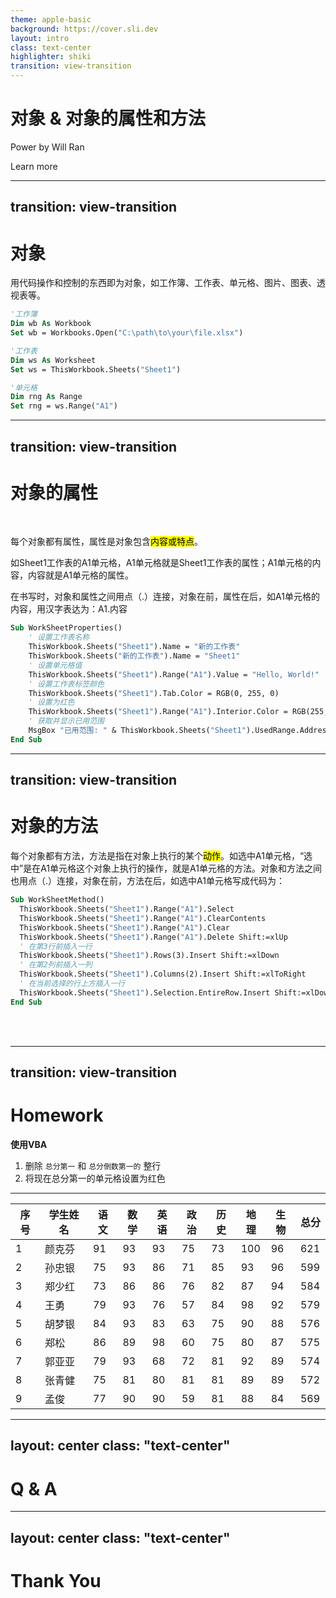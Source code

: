 ```yaml
---
theme: apple-basic
background: https://cover.sli.dev
layout: intro
class: text-center
highlighter: shiki
transition: view-transition
--- 
```


# 对象 & 对象的属性和方法

Power by Will Ran

<div class="pt-12">
  <span @click="next" class="px-2 p-1 rounded cursor-pointer hover:bg-white hover:bg-opacity-10">
    Learn more <carbon:arrow-right class="inline"/>
  </span>
</div>

---
transition: view-transition
---

# 对象

<div v-click=1>


用代码操作和控制的东西即为对象，如<span v-mark.circle.red="2">工作簿</span>、<span v-mark.circle.red="3">工作表</span>、<span v-mark.circle.red="4">单元格</span>、图片、图表、透视表等。




</div>

<div v-click=2>

```vb {None|None|1-3|5-7|9-11|all} twoslash
'工作簿  
Dim wb As Workbook  
Set wb = Workbooks.Open("C:\path\to\your\file.xlsx")

'工作表
Dim ws As Worksheet  
Set ws = ThisWorkbook.Sheets("Sheet1")

'单元格
Dim rng As Range  
Set rng = ws.Range("A1")
```

</div>

---
transition: view-transition
---


# 对象的属性

<br>


<div v-click=1>

每个对象都有属性，属性是对象包含<mark>内容或特点</mark>。

如<span v-mark.circle.red="2">Sheet1工作表</span>的<span v-mark.circle.red="3">A1单元格</span>，A1单元格就是Sheet1工作表的属性；<span v-mark.circle.red="4">A1单元格</span>的<span v-mark.circle.red="5">内容</span>，内容就是A1单元格的属性。

</div>


<div v-click=6>

在书写时，对象和属性之间用点（<span v-mark.circle.red="7">.</span>）连接，对象在前，属性在后，如A1单元格的内容，用汉字表达为：<span v-mark.orange="7">A1.内容</span>


</div>

<div v-click=8>









```vb {None|None|None|None|None|None|None|None|None|1,13|2-4|5-6|7-8|9-10|11-12|all} twoslash
Sub WorkSheetProperties()  
    ' 设置工作表名称  
    ThisWorkbook.Sheets("Sheet1").Name = "新的工作表"  
    ThisWorkbook.Sheets("新的工作表").Name = "Sheet1" 
    ' 设置单元格值  
    ThisWorkbook.Sheets("Sheet1").Range("A1").Value = "Hello, World!"  
    ' 设置工作表标签颜色  
    ThisWorkbook.Sheets("Sheet1").Tab.Color = RGB(0, 255, 0)
    ' 设置为红色
    ThisWorkbook.Sheets("Sheet1").Range("A1").Interior.Color = RGB(255, 0, 0)   
    ' 获取并显示已用范围  
    MsgBox "已用范围: " & ThisWorkbook.Sheets("Sheet1").UsedRange.Address  
End Sub 
```

</div>










---
transition: view-transition
---


# 对象的方法

<div v-click=1>


每个对象都有方法，方法是指在对象上执行的某个<mark>动作</mark>。如选中A1单元格，​“选中”是在A1单元格这个对象上执行的操作，就是A1单元格的方法。<span v-mark.red="2">对象和方法之间也用点（.）连接</span>，对象在前，方法在后，如选中A1单元格写成代码为：

</div>



<div v-click=3>






```vb {None|None|None|None|1,12|2|3|4|5|6-7|8-9|10-11|all} twoslash
Sub WorkSheetMethod()
  ThisWorkbook.Sheets("Sheet1").Range("A1").Select
  ThisWorkbook.Sheets("Sheet1").Range("A1").ClearContents
  ThisWorkbook.Sheets("Sheet1").Range("A1").Clear
  ThisWorkbook.Sheets("Sheet1").Range("A1").Delete Shift:=xlUp
  ' 在第3行前插入一行  
  ThisWorkbook.Sheets("Sheet1").Rows(3).Insert Shift:=xlDown
  ' 在第2列前插入一列  
  ThisWorkbook.Sheets("Sheet1").Columns(2).Insert Shift:=xlToRight 
  ' 在当前选择的行上方插入一行  
  ThisWorkbook.Sheets("Sheet1").Selection.EntireRow.Insert Shift:=xlDown  
End Sub
```

</div>

<br>
<br>


---
transition: view-transition
---

# Homework

**使用VBA** 

1. 删除 `总分第一` 和 `总分倒数第一的` 整行
2. 将现在总分第一的单元格设置为红色


---

| 序号 | 学生姓名 | 语文 | 数学 | 英语 | 政治 | 历史 | 地理 | 生物 | 总分 |
|------|----------|------|------|------|------|------|------|------|------|
| 1    | 颜克芬   | 91   | 93   | 93   | 75   | 73   | 100  | 96   | 621  |
| 2    | 孙忠银   | 75   | 93   | 86   | 71   | 85   | 93   | 96   | 599  |
| 3    | 郑少红   | 73   | 86   | 86   | 76   | 82   | 87   | 94   | 584  |
| 4    | 王勇     | 79   | 93   | 76   | 57   | 84   | 98   | 92   | 579  |
| 5    | 胡梦银   | 84   | 93   | 83   | 63   | 75   | 90   | 88   | 576  |
| 6    | 郑松     | 86   | 89   | 98   | 60   | 75   | 80   | 87   | 575  |
| 7    | 郭亚亚   | 79   | 93   | 68   | 72   | 81   | 92   | 89   | 574  |
| 8    | 张青健   | 75   | 81   | 80   | 81   | 81   | 89   | 89   | 572  |
| 9    | 孟俊     | 77   | 90   | 90   | 59   | 81   | 88   | 84   | 569  |




---
layout: center
class: "text-center"
---


# Q & A

---
layout: center
class: "text-center"
---

# **Thank You**




